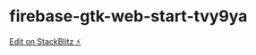 # firebase-gtk-web-start-tvy9ya

[Edit on StackBlitz ⚡️](https://stackblitz.com/edit/firebase-gtk-web-start-tvy9ya)
